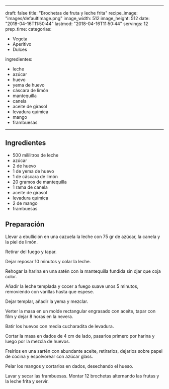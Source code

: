 
---
draft: false
title: "Brochetas de fruta y leche frita"
recipe_image: "images/defaultImage.png"
image_width: 512
image_height: 512
date: "2018-04-16T11:50:44"
lastmod: "2018-04-16T11:50:44"
servings: 12
prep_time: 
categorias:
  - Vegeta
  - Aperitivo
  - Dulces

ingredientes:
  - leche
  - azúcar
  - huevo
  - yema de huevo
  - cáscara de limón
  - mantequilla
  - canela
  - aceite de girasol
  - levadura química
  - mango
  - frambuesas
---

## Ingredientes
- 500 mililitros de leche
- azúcar
- 2  de huevo
- 1  de yema de huevo
- 1  de cáscara de limón
- 20 gramos de mantequilla
- 1 rama de canela
- aceite de girasol
- levadura química
- 2  de mango
- frambuesas

## Preparación
Llevar a ebullición en una cazuela la leche con 75 gr de azúcar, la canela y la piel de limón.

Retirar del fuego y tapar.

Dejar reposar 10 minutos y colar la leche.

Rehogar la harina en una satén con la mantequilla fundida sin djar que coja color.

Añadir la leche templada y cocer a fuego suave unos 5 minutos, removiendo con varillas hasta que espese.

Dejar templar, añadir la yema y mezclar.

Verter la masa en un molde rectangular engrasado con aceite, tapar con film y dejar 8 horas en la nevera.

Batir los huevos con media cucharadita de levadura.

Cortar la masa en dados de 4 cm de lado, pasarlos primero por harina y luego por la mezcla de huevos.

Freirlos en una sartén con abundante aceite, retirarlos, dejarlos sobre papel de cocina y espolvorear con azúcar glass.

Pelar los mangos y cortarlos en dados, desechando el hueso.

Lavar y secar las frambuesas. Montar 12 brochetas alternando las frutas y la leche frita y servir.


